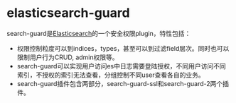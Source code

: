 # elasticsearch-guard
search-guard是[Elasticsearch](https://so.csdn.net/so/search?q=Elasticsearch&spm=1001.2101.3001.7020)的一个安全权限plugin，特性包括： 
-  权限控制粒度可以到indices，types，甚至可以到过滤field层次。同时也可以限制用户行为CRUD, admin权限等。
- search-guard可以实现用户访问es中日志需要登陆授权，不同用户访问不同索引，不授权的索引无法查看，分组控制不同user查看各自的业务。
- search-guard插件包含两部分，search-guard-ssl和search-guard-2两个插件。
